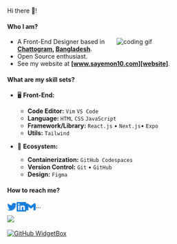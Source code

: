 Hi there 👋!

<!---<a href="#"><img src="https://readme-typing-svg.demolab.com?font=Fira+Code&pause=1000&color=2EA7A1&width=444&height=54&lines=I'm S.+M.+Abdul+Aziz..." alt="Typing SVG" /></a>-->

#### Who I am?
<img align="right" src="https://media.giphy.com/media/PiQejEf31116URju4V/giphy.gif" alt="coding gif" width="250">

- A Front-End Designer based in **[Chattogram](https://en.wikipedia.org/wiki/Chittagong), [Bangladesh](https://en.wikipedia.org/wiki/Bangladesh)**.
- Open Source enthusiast.
- See my website at **[www.sayemon10.com][website]**.

#### What are my skill sets?

- 🖥 **Front-End:**

  - **Code Editor:** `Vim` `VS Code`
  - **Language:** `HTML` `CSS` `JavaScript`
  - **Framework/Library:** `React.js` • `Next.js`• `Expo`  
  - **Utils:** `Tailwind` 

- 🎡 **Ecosystem:**
  - **Containerization:**  `GitHub Codespaces`
  - **Version Control:** `Git` • `GitHub`
  - **Design:**  `Figma`

#### How to reach me?


<a href="https://twitter.com/sayemon10">
  <img align="left" alt="Twitter" width="22px" src="./assets/twitter.svg" />
</a>
<a href="https://www.linkedin.com/in/s-m-abdul-aziz">
  <img align="left" alt="LinkedIn" width="22px" src="./assets/linkedin.svg" />
</a>
<a href="mailto:abdulaziz.aziz99@gmail.com">
  <img align="left" alt="Mail" width="22px" src="./assets/gmail.svg" />
</a>

[work]: https://tripovy.com/
[website]: https://www.sayemon10.com/?utm_source=github&utm_medium=sayemon10
...

<div><img src="https://media.giphy.com/media/xT9IgG50Fb7Mi0prBC/giphy.gif" width="300"></div>

[![GitHub WidgetBox](https://github-widgetbox.vercel.app/api/profile?username=sayemon10&data=followers,repositories,stars,commits&theme=rgb)][def]

[def]: https://github.com/sayemon10/github-widgetbox
